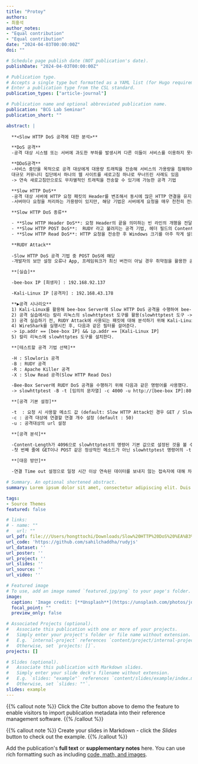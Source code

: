 ```yaml
---
title: "Protoy"
authors:
- 최홍석
author_notes:
- "Equal contribution"
- "Equal contribution"
date: "2024-04-03T00:00:00Z"
doi: ""

# Schedule page publish date (NOT publication's date).
publishDate: "2024-04-03T00:00:00Z"

# Publication type.
# Accepts a single type but formatted as a YAML list (for Hugo requirements).
# Enter a publication type from the CSL standard.
publication_types: ["article-journal"]

# Publication name and optional abbreviated publication name.
publication: "BCG Lab Seminar"
publication_short: ""

abstract: |
 
  **<Slow HTTP DoS 공격에 대한 분석>**

  **DoS 공격**
  -공격 대상 시스템 또는 서버에 과도한 부하를 발생시켜 다른 이들이 서비스를 이용하지 못하도록 방해하는 공격 기법

  **DDoS공격**
  -서비스 중단을 목적으로 공격 대상에게 대용량 트래픽을 전송해 서비스의 가용량을 침해하여 다른 이용자가 서비스를 이용하지 못하도록 방해하는 공격
  대규모 커뮤니티 집단에서 하나의 웹 사이트를 새로고침 하나로 무너뜨린 사례도 있음
  -> 연속 새로고침만으로도 무차별적인 트래픽을 전송할 수 있기에 가능한 공격 기법

  **Slow HTTP DoS** 
  -공격 대상 서버에 HTTP 요청 패킷의 Header를 변조해서 동시에 많은 HTTP 연결을 유지하여 서버의 가용량을 침해하는 DoS 공격 기법
  -서버마다 요청을 처리하는 가용량이 있지만, 해당 기법은 서버에게 요청을 매우 천천히 전송하거나 Header를 변조하여 요청이 끝나도 연결을 끊지 못하도록 하는 공격기법

  **Slow HTTP DoS 종류**

  - **Slow HTTP Header DoS**: 요청 Header의 끝을 의미하는 빈 라인의 개행을 전달하지 않고, 지속적으로 불필요한 Header를 추가하여 연결 상태를 유지하는 공격기법
  - **Slow HTTP POST DoS**:  RUDY 라고 불려지는 공격 기법, 헤더 필드의 Content-Length를 비정상적으로 크게 설정한 후, 매우 작은 데이터를 천천히 웹 서버에 전송하여 연결 상태를 유지하여 웹 서버의 가용량을 침해하는 공격
  - **Slow HTTP Read DoS**: HTTP 요청을 전송한 후 Windows 크기를 아주 작게 설정하여 연결 상태를 유지하며 웹 서버의 가용량을 침해하는 공격(무한  대기 상태)

  **RUDY Attack**
 
  -Slow HTTP DoS 공격 기법 중 POST DoS에 해당
  -개발자의 보안 설정 오류나 App, 프레임워크가 최신 버전이 아닐 경우 취약점을 활용한 공격 기법 중 하나

  **[실습]**

  -bee-box IP [희생자] : 192.168.92.137

  -Kali-Linux IP [공격자] : 192.168.43.178

  **▶공격 시나리오**
  1) Kali-Linux를 활용해 bee-box Server에 Slow HTTP DoS 공격을 수행하여 bee-box Server의 가용량을 모두 차지하여 다른 사용자가 접속하지 못하게 한다.
  2) 공격 실습에서는 칼리 리눅스의 slowhttptest 도구를 활용(slowhttptest 도구 -> Slow HTTP DoS 공격 테스트 도구)
  3) 공격 실습하기 전, RUDY Attack에 사용되는 패킷에 대해 분석하기 위해 Kali-Linux에서 WireShark를 실행킨다.
  4) WireShark를 실행시킨 후, 다음과 같은 필터를 걸어준다.
  -> ip.addr == [bee-box IP] && ip.addr == [Kali-Linux IP]
  5) 칼리 리눅스에 slowhttptes 도구를 설치한다.

  **[테스트할 공격 기법 선택]**

  -H : Slowloris 공격
  -B : RUDY 공격
  -R : Apache Killer 공격
  -X : Slow Read 공격(Slow HTTP Read Dos)

  -Bee-Box Server에 RUDY DoS 공격을 수행하기 위해 다음과 같은 명령어를 사용했다.
  -> slowhttptest -B -t [임의의 문자열] -c 4000 -u http://[bee-box IP]:80

  **[공격 기본 설정]**

  -t  : 요청 시 사용할 메소드 값 (default: Slow HTTP Attack인 경우 GET / Slow HTTP Body Attack인 경우 POST)
  -c : 공격 대상에 연결할 연결 개수 설정 (default : 50)
  -u : 공격대상의 url 설정

  **[공격 분석]**

  -Content-Length가 4096으로 slowhttptest의 명령어 기본 값으로 설정된 것을 볼 수 있고, body 영역에 랜덤한 문자열이 들어감을 확인
  -첫 번째 줄에 GET이나 POST 같은 정상적인 메소드가 아닌 slowhttptest 명령어의 -t 옵션으로 지정한 값이 메소드로 들어감

  **[대응 방안]**

  -연결 Time out 설정으로 일정 시간 이상 연속된 데이터를 보내지 않는 접속자에 대해 차단

# Summary. An optional shortened abstract.
summary: Lorem ipsum dolor sit amet, consectetur adipiscing elit. Duis posuere tellus ac convallis placerat. Proin tincidunt magna sed ex sollicitudin condimentum.

tags:
- Source Themes
featured: false

# links:
# - name: ""
#   url: ""
url_pdf: file:///Users/hongttochi/Downloads/Slow%20HTTP%20DoS%20%EA%B3%B5%EA%B2%A9%EC%97%90%20%EB%8C%80%ED%95%9C%20%EB%B6%84%EC%84%9D%20-%20%EC%B5%9C%ED%99%8D%EC%84%9D.pdf
url_code: 'https://github.com/sahilchaddha/rudyjs'
url_dataset: ''
url_poster: ''
url_project: ''
url_slides: ''
url_source: ''
url_video: ''

# Featured image
# To use, add an image named `featured.jpg/png` to your page's folder. 
image:
  caption: 'Image credit: [**Unsplash**](https://unsplash.com/photos/jdD8gXaTZsc)'
  focal_point: ""
  preview_only: false

# Associated Projects (optional).
#   Associate this publication with one or more of your projects.
#   Simply enter your project's folder or file name without extension.
#   E.g. `internal-project` references `content/project/internal-project/index.md`.
#   Otherwise, set `projects: []`.
projects: []

# Slides (optional).
#   Associate this publication with Markdown slides.
#   Simply enter your slide deck's filename without extension.
#   E.g. `slides: "example"` references `content/slides/example/index.md`.
#   Otherwise, set `slides: ""`.
slides: example
---
```


{{% callout note %}}
Click the *Cite* button above to demo the feature to enable visitors to import publication metadata into their reference management software.
{{% /callout %}}

{{% callout note %}}
Create your slides in Markdown - click the *Slides* button to check out the example.
{{% /callout %}}

Add the publication's **full text** or **supplementary notes** here. You can use rich formatting such as including [code, math, and images](https://docs.hugoblox.com/content/writing-markdown-latex/).